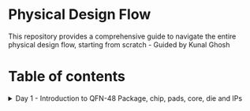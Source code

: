 # Physical Design Flow 
This repository provides a comprehensive guide to navigate the entire physical design flow, starting from scratch - Guided by Kunal Ghosh

# Table of contents
<details>
<summary>Day 1 - Introduction to QFN-48 Package, chip, pads, core, die and IPs</summary>
<br>
  The QFN-48 (Quad Flat No-Lead 48) package is a widely used integrated circuit (IC) package in the electronics industry. 
  It belongs to the family of leadless surface-mount packages designed to maximize space efficiency on printed circuit boards (PCBs) while providing excellent thermal     
  performance and electrical connectivity.
  ![QFN-Package](https://github.com/Pavan2280/pes_pd/assets/131603225/8dc6725c-a280-413e-a0fd-7d2d789d1cfe)
</details>
